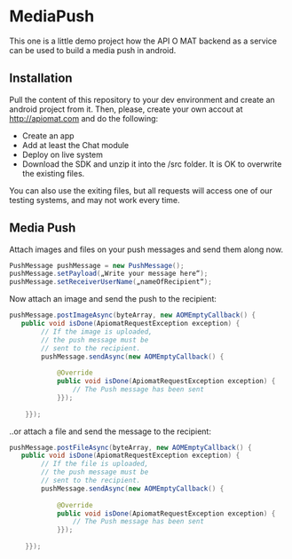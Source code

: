 MediaPush
=========

This one is a little demo project how the API O MAT backend as a service can be used to build a media push in android.


Installation
------------

Pull the content of this repository to your dev environment and create an android project from it. Then, please, create your
own accout at http://apiomat.com and do the following:
* Create an app
* Add at least the Chat module
* Deploy on live system 
* Download the SDK and unzip it into the /src folder. It is OK to overwrite the existing files.

You can also use the exiting files, but all requests will access one of our testing systems, and may not work every time. 

Media Push
------------

Attach images and files on your push messages and send them along now.

```java
PushMessage pushMessage = new PushMessage();
pushMessage.setPayload(„Write your message here“);
pushMessage.setReceiverUserName(„nameOfRecipient“);
```

Now attach an image and send the push to the recipient:

```java
pushMessage.postImageAsync(byteArray, new AOMEmptyCallback() {
   public void isDone(ApiomatRequestException exception) {
        // If the image is uploaded,
        // the push message must be 
        // sent to the recipient.
        pushMessage.sendAsync(new AOMEmptyCallback() {
 
            @Override
            public void isDone(ApiomatRequestException exception) {
                // The Push message has been sent
            }});
 
    }});
```

..or attach a file and send the message to the recipient:

```java
pushMessage.postFileAsync(byteArray, new AOMEmptyCallback() {
   public void isDone(ApiomatRequestException exception) {
        // If the file is uploaded,
        // the push message must be 
        // sent to the recipient.
        pushMessage.sendAsync(new AOMEmptyCallback() {
 
            @Override
            public void isDone(ApiomatRequestException exception) {
                // The Push message has been sent
            }});
 
    }});
```

